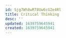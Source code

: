 ```yaml
---
id: Sjg7Wh8wR78Uw6cG2e4Rl
title: Critical Thinking
desc: ''
updated: 1639759645941
created: 1639759645941
---
```


